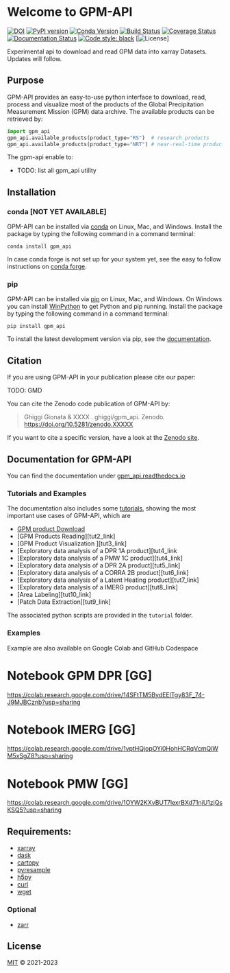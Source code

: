  # Welcome to GPM-API

[![DOI](https://zenodo.org/badge/DOI/XXX)](https://doi.org/10.5281/zenodo.XXXX)
[![PyPI version](https://badge.fury.io/py/gpm_api.svg)](https://badge.fury.io/py/gpm_api)
[![Conda Version](https://img.shields.io/conda/vn/conda-forge/gpm_api.svg)](https://anaconda.org/conda-forge/gpm_api)
[![Build Status](https://github.com/ghiggi/gpm_api/workflows/Continuous%20Integration/badge.svg?branch=main)](https://github.com/ghiggi/gpm_api/actions)
[![Coverage Status](https://coveralls.io/repos/github/ghiggi/gpm_api/badge.svg?branch=main)](https://coveralls.io/github/ghiggi/gpm_api?branch=main)
[![Documentation Status](https://readthedocs.org/projects/gpm_api/badge/?version=latest)](https://gpm_api.readthedocs.io/projects/gpm_api/en/stable/?badge=stable)
[![Code style: black](https://img.shields.io/badge/code%20style-black-000000.svg)](https://github.com/ambv/black)
[![License](https://img.shields.io/github/license/ghiggi/gpm_api)]


Experimental api to download and read GPM data into xarray Datasets.
Updates will follow. 

## Purpose
GPM-API provides an easy-to-use python interface to download, read, process and visualize most of the products of the Global Precipitation Measurement Mission (GPM) data archive. The available products can be retrieved by: 

```python
import gpm_api
gpm_api.available_products(product_type="RS")  # research products
gpm_api.available_products(product_type="NRT") # near-real-time products

```

The gpm-api enable to:
- TODO: list all gpm_api utility


## Installation

### conda [NOT YET AVAILABLE]

GPM-API can be installed via [conda][conda_link] on Linux, Mac, and Windows.
Install the package by typing the following command in a command terminal:

    conda install gpm_api

In case conda forge is not set up for your system yet, see the easy to follow
instructions on [conda forge][conda_forge_link].

### pip

GPM-API can be installed via [pip][pip_link] on Linux, Mac, and Windows.
On Windows you can install [WinPython][winpy_link] to get Python and pip
running. Install the package by typing the following command in a command terminal:

    pip install gpm_api

To install the latest development version via pip, see the
[documentation][doc_install_link].


## Citation

If you are using GPM-API in your publication please cite our paper:

TODO: GMD

You can cite the Zenodo code publication of GPM-API by:

> Ghiggi Gionata & XXXX . ghiggi/gpm_api. Zenodo. https://doi.org/10.5281/zenodo.XXXXX

If you want to cite a specific version, have a look at the [Zenodo site](https://doi.org/10.5281/zenodo.XXXXX).

## Documentation for GPM-API

You can find the documentation under [gpm_api.readthedocs.io][doc_link]

### Tutorials and Examples

The documentation also includes some [tutorials][tut_link], showing the most important use cases of GPM-API, which are

- [GPM product Download][tut1_link]
- [GPM Products Reading][tut2_link]
- [GPM Product Visualization ][tut3_link]
- [Exploratory data analysis of a DPR 1A product][tut4_link
- [Exploratory data analysis of a PMW 1C product][tut4_link]
- [Exploratory data analysis of a DPR 2A product][tut5_link]
- [Exploratory data analysis of a CORRA 2B product][tut6_link]
- [Exploratory data analysis of a Latent Heating product][tut7_link]
- [Exploratory data analysis of a IMERG product][tut8_link]
- [Area Labeling][tut10_link]
- [Patch Data Extraction][tut9_link]

The associated python scripts are provided in the `tutorial` folder.

### Examples


Example are also available on Google Colab and GitHub Codespace
# Notebook GPM DPR [GG]
https://colab.research.google.com/drive/14SFtTM5BydEElTgy83F_74-J9MJBCznb?usp=sharing

# Notebook IMERG [GG]
https://colab.research.google.com/drive/1vptHQjopOYi0HohHCRqVcmQiWM5xSgZ8?usp=sharing

# Notebook PMW [GG]
https://colab.research.google.com/drive/1OYW2KXvBUT7lexrBXd71njU1zjQsKSQ5?usp=sharing

## Requirements:

- [xarray](https://www.numpy.org)
- [dask](https://www.scipy.org/scipylib)
- [cartopy](https://github.com/steven-murray/hankel)
- [pyresample](https://github.com/dfm/emcee)
- [h5py](https://github.com/pyscience-projects/pyevtk)
- [curl](https://github.com/nschloe/meshio)
- [wget](https://github.com/nschloe/meshio)

### Optional

- [zarr](https://github.com/GeoStat-Framework/GSTools-Core)
 
## License

[MIT][license_link] © 2021-2023


[pip_link]: https://pypi.org/project/gstools
[conda_link]: https://docs.conda.io/en/latest/miniconda.html
[conda_forge_link]: https://github.com/conda-forge/gpm_api-feedstock#installing-gpm_api
[conda_pip]: https://docs.conda.io/projects/conda/en/latest/user-guide/tasks/manage-pkgs.html#installing-non-conda-packages
[pipiflag]: https://pip-python3.readthedocs.io/en/latest/reference/pip_install.html?highlight=i#cmdoption-i
[winpy_link]: https://winpython.github.io/

[license_link]: https://github.com/ghiggi/gpm_api/blob/main/LICENSE
 
[doc_link]: https://gpm_api.readthedocs.io/projects/gpm_api/en/stable/
[doc_install_link]: https://gpm_api.readthedocs.io/projects/gpm_api/en/stable/#pip
[tut_link]: https://gpm_api.readthedocs.io/projects/gstools/en/stable/tutorials.html
[tut1_link]: https://gpm_api.readthedocs.io/projects/gstools/en/stable/examples/01_random_field/index.html
 
 
